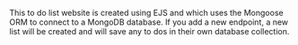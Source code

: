 This to do list website is created using EJS and which uses the Mongoose ORM to connect to a MongoDB database. If you add a new endpoint, a new list will be created and will save any to dos in their own database collection.